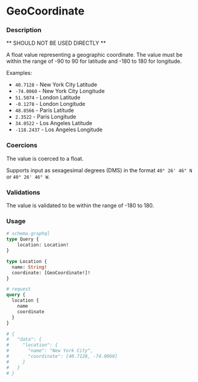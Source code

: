 # GeoCoordinate

### Description

** SHOULD NOT BE USED DIRECTLY **

A float value representing a geographic coordinate. The value must be within the range of -90 to 90 for latitude and -180 to 180 for longitude.

Examples:

- `40.7128` - New York City Latitude
- `-74.0060` - New York City Longitude
- `51.5074` - London Latitude
- `-0.1278` - London Longitude
- `48.8566` - Paris Latitude
- `2.3522` - Paris Longitude
- `34.0522` - Los Angeles Latitude
- `-118.2437` - Los Angeles Longitude

### Coercions

The value is coerced to a float.

Supports input as sexagesimal degrees (DMS) in the format `40° 26' 46" N` or `40° 26' 46" W`.

### Validations

The value is validated to be within the range of -180 to 180.

### Usage

```graphql
# schema.graphql
type Query {
    location: Location!
}

type Location {
  name: String!
  coordinate: [GeoCoordinate!]!
}
```

```graphql
# request
query {
  location {
    name
    coordinate
  }
}

# {
#   "data": {
#     "location": {
#       "name": "New York City",
#       "coordinate": [40.7128, -74.0060]
#     }
#   }
# }
```
